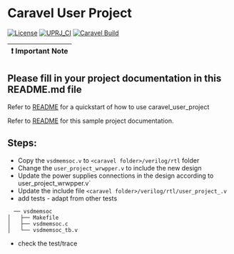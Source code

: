 # Caravel User Project

[![License](https://img.shields.io/badge/License-Apache%202.0-blue.svg)](https://opensource.org/licenses/Apache-2.0) [![UPRJ_CI](https://github.com/efabless/caravel_project_example/actions/workflows/user_project_ci.yml/badge.svg)](https://github.com/efabless/caravel_project_example/actions/workflows/user_project_ci.yml) [![Caravel Build](https://github.com/efabless/caravel_project_example/actions/workflows/caravel_build.yml/badge.svg)](https://github.com/efabless/caravel_project_example/actions/workflows/caravel_build.yml)

| :exclamation: Important Note            |
|-----------------------------------------|

## Please fill in your project documentation in this README.md file 

Refer to [README](docs/source/index.rst#section-quickstart) for a quickstart of how to use caravel_user_project

Refer to [README](docs/source/index.rst) for this sample project documentation. 

## Steps:
- Copy the `vsdmemsoc.v` to `<caravel folder>/verilog/rtl` folder
- Change the `user_project_wrwpper.v` to include the new design
- Update the power supplies connections in the design according to user_project_wrwpper.v` 
- Update the include file `<caravel folder>/verilog/rtl/user_project_.v`
- add tests - adapt from other tests

```
  ── vsdmemsoc
│   ├── Makefile
│   ├── vsdmemsoc.c
│   └── vsdmemsoc_tb.v
``` 
- check the test/trace
